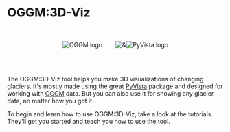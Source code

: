 # OGGM:3D-Viz

<div style="display: flex; align-items: center; justify-content: center; align-items: center; height: 80px;">
    <img src="https://oggm.org/img/logos/oggm_l_alpha.png" alt="OGGM logo"/>
    <img src="../_static/ampersand.png" alt="&" style="margin-left: 30px;"/>
    <img src="https://docs.pyvista.org/version/stable/_static/pyvista_logo_sm.png" alt="PyVista logo"/> 
</div>
<br>

The OGGM:3D-Viz tool helps you make 3D visualizations of changing glaciers. It's mostly made using the great [PyVista](https://github.com/pyvista/pyvista) package and designed for working with [OGGM](https://github.com/OGGM/oggm) data. But you can also use it for showing any glacier data, no matter how you got it.

To begin and learn how to use OGGM:3D-Viz, take a look at the tutorials. They'll get you started and teach you how to use the tool.
